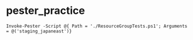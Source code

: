 # pester_practice

```console
Invoke-Pester -Script @{ Path = './ResourceGroupTests.ps1'; Arguments = @('staging_japaneast')}
```
